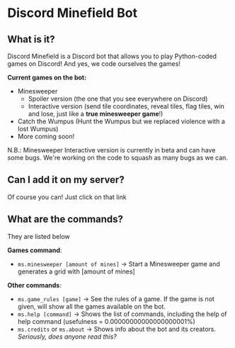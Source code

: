 # Discord Minefield Bot

## What is it?
Discord Minefield is a Discord bot that allows you to play Python-coded games on Discord!
And yes, we code ourselves the games!

**Current games on the bot:**
- Minesweeper
  - Spoiler version (the one that you see everywhere on Discord)
  - Interactive version (send tile coordinates, reveal tiles, flag tiles, win and lose, just like a **true minesweeper game**!)
- Catch the Wumpus (Hunt the Wumpus but we replaced violence with a lost Wumpus)
- More coming soon!

N.B.: Minesweeper Interactive version is currently in beta and can have some bugs. We're working on the code to squash as many bugs as we can.

## Can I add it on my server?
Of course you can! Just click on that link


## What are the commands?
They are listed below

**Games command**:
- `ms.minesweeper [amount of mines]` -> Start a Minesweeper game and generates a grid with \[amount of mines]

**Other commands**:
- `ms.game_rules [game]` -> See the rules of a game. If the game is not given, will show all the games available on the bot.
- `ms.help [command]` -> Shows the list of commands, including the help of help command (usefulness = 0.00000000000000000001%)
- `ms.credits` or `ms.about` -> Shows info about the bot and its creators. *Seriously, does anyone read this?*
